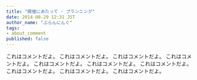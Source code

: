 ```yaml
---
title: "開催にあたって - プランニング"
date: 2014-08-29 12:31 JST
author_name: "ぷらんにんぐ"
tags:
- about_comment
published: false
---
```

これはコメントだよ。
これはコメントだよ。
これはコメントだよ。
これはコメントだよ。
これはコメントだよ。
これはコメントだよ。
これはコメントだよ。
これはコメントだよ。
これはコメントだよ。
これはコメントだよ。
